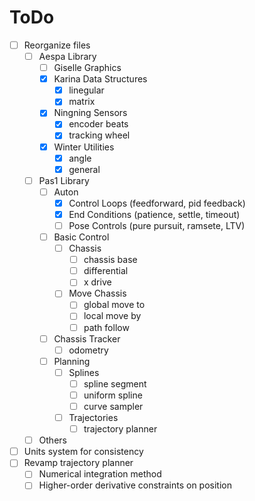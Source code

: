 # ToDo

- [ ] Reorganize files
	- [ ] Aespa Library
		- [ ] Giselle Graphics
		- [x] Karina Data Structures
			- [x] linegular
			- [x] matrix
		- [x] Ningning Sensors
			- [x] encoder beats
			- [x] tracking wheel
		- [x] Winter Utilities
			- [x] angle
			- [x] general
	- [ ] Pas1 Library
		- [ ] Auton
			- [x] Control Loops (feedforward, pid feedback)
			- [x] End Conditions (patience, settle, timeout)
			- [ ] Pose Controls (pure pursuit, ramsete, LTV)
		- [ ] Basic Control
			- [ ] Chassis
				- [ ] chassis base
				- [ ] differential
				- [ ] x drive
			- [ ] Move Chassis
				- [ ] global move to
				- [ ] local move by
				- [ ] path follow
		- [ ] Chassis Tracker
			- [ ] odometry
		- [ ] Planning
			- [ ] Splines
				- [ ] spline segment
				- [ ] uniform spline
				- [ ] curve sampler
			- [ ] Trajectories
				- [ ] trajectory planner
	- [ ] Others
- [ ] Units system for consistency
- [ ] Revamp trajectory planner
	- [ ] Numerical integration method
	- [ ] Higher-order derivative constraints on position
